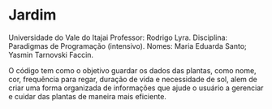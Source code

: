 # Jardim

Universidade do Vale do Itajai
Professor: Rodrigo Lyra.
Disciplina: Paradigmas de Programação (intensivo).
Nomes: Maria Eduarda Santo;
       Yasmin Tarnovski Faccin.

 O código tem como o objetivo guardar os dados das plantas, como nome, cor, frequência para regar, duração de vida e necessidade de
 sol, alem de criar uma forma organizada de informações que ajude o usuário a gerenciar e cuidar das plantas
 de maneira mais eficiente.

